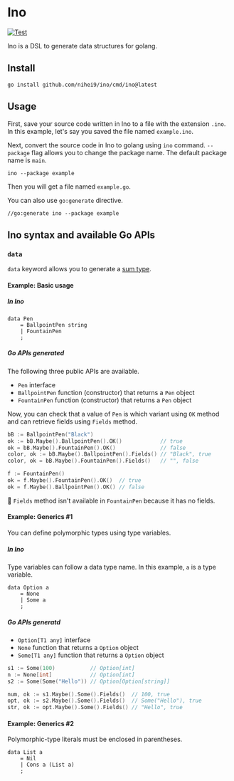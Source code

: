 # Ino

[![Test](https://github.com/nihei9/ino/actions/workflows/test.yml/badge.svg)](https://github.com/nihei9/ino/actions/workflows/test.yml)

Ino is a DSL to generate data structures for golang.

## Install

```
go install github.com/nihei9/ino/cmd/ino@latest
```

## Usage

First, save your source code written in Ino to a file with the extension `.ino`. In this example, let's say you saved the file named `example.ino`.

Next, convert the source code in Ino to golang using `ino` command. `--package` flag allows you to change the package name. The default package name is `main`.

```
ino --package example
```

Then you will get a file named `example.go`.

You can also use `go:generate` directive.

```
//go:generate ino --package example
```

## Ino syntax and available Go APIs

### `data`

`data` keyword allows you to generate a [sum type](https://en.wikipedia.org/wiki/Tagged_union).

#### Example: Basic usage

##### In Ino

```
data Pen
    = BallpointPen string
    | FountainPen
    ;
```

##### Go APIs generated

The following three public APIs are available.

* `Pen` interface
* `BallpointPen` function (constructor) that returns a `Pen` object
* `FountainPen` function (constructor) that returns a `Pen` object

Now, you can check that a value of `Pen` is which variant using `OK` method and can retrieve fields using `Fields` method.

```go
bB := BallpointPen("Black")
ok := bB.Maybe().BallpointPen().OK()            // true
ok = bB.Maybe().FountainPen().OK()              // false
color, ok := bB.Maybe().BallpointPen().Fields() // "Black", true
color, ok = bB.Maybe().FountainPen().Fields()   // "", false

f := FountainPen()
ok = f.Maybe().FountainPen().OK()  // true
ok = f.Maybe().BallpointPen().OK() // false
```

:eyes: `Fields` method isn't available in `FountainPen` because it has no fields.

#### Example: Generics #1

You can define polymorphic types using type variables.

##### In Ino

Type variables can follow a data type name. In this example, `a` is a type variable.

```
data Option a
    = None
    | Some a
    ;
```

##### Go APIs generatd

* `Option[T1 any]` interface
* `None` function that returns a `Option` object
* `Some[T1 any]` function that returns a `Option` object

```go
s1 := Some(100)           // Option[int]
n := None[int]            // Option[int]
s2 := Some(Some("Hello")) // Option[Option[string]]

num, ok := s1.Maybe().Some().Fields()  // 100, true
opt, ok := s2.Maybe().Some().Fields()  // Some("Hello"), true
str, ok := opt.Maybe().Some().Fields() // "Hello", true
```

#### Example: Generics #2

Polymorphic-type literals must be enclosed in parentheses.

```
data List a
    = Nil
    | Cons a (List a)
    ;
```
